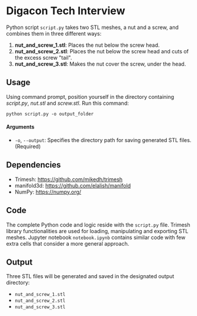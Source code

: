# Digacon Tech Interview

Python script `script.py` takes two STL meshes, a nut and a screw, and combines them in three different ways:

1. **nut_and_screw_1.stl**: Places the nut below the screw head.
2. **nut_and_screw_2.stl**: Places the nut below the screw head and cuts of the excess screw "tail".
3. **nut_and_screw_3.stl**: Makes the nut cover the screw, under the head.

## Usage
Using command prompt, position yourself in the directory containing _script.py_, _nut.stl_ and _screw.stl_. Run this command:
```
python script.py -o output_folder
```
#### Arguments

- `-o`, `--output`: Specifies the directory path for saving generated STL files. (Required)

## Dependencies

- Trimesh: <https://github.com/mikedh/trimesh>
- manifold3d: <https://github.com/elalish/manifold>
- NumPy: <https://numpy.org/>

## Code
The complete Python code and logic reside with the `script.py` file. Trimesh library functionalities are used for loading, manipulating and exporting STL meshes.
Jupyter notebook `notebook.ipynb` contains similar code with few extra cells that consider a more general approach.

## Output
Three STL files will be generated and saved in the designated output directory:
- `nut_and_screw_1.stl`
- `nut_and_screw_2.stl`
- `nut_and_screw_3.stl`

